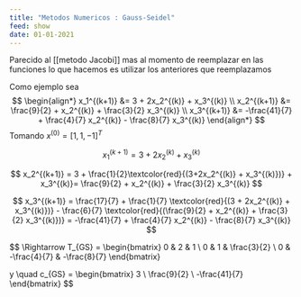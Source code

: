```yaml
---
title: "Metodos Numericos : Gauss-Seidel"
feed: show
date: 01-01-2021
---
```


Parecido al [[metodo Jacobi]] mas al momento de reemplazar en las funciones lo que hacemos es utilizar los anteriores que reemplazamos

Como ejemplo sea $$
\begin{align*}
x_1^{(k+1)} &= 3 + 2x_2^{(k)} + x_3^{(k)} \\
x_2^{(k+1)} &= \frac{9}{2} + x_2^{(k)} + \frac{3}{2} x_3^{(k)} \\
x_3^{(k+1)} &= -\frac{41}{7} + \frac{4}{7} x_2^{(k)} - \frac{8}{7} x_3^{(k)}
\end{align*}
$$
Tomando $x^{(0)} = [1, 1, -1]^T$

$$
x_1^{(k+1)} = 3 + 2x_2^{(k)} + x_3^{(k)}
$$

$$
x_2^{(k+1)} = 3 + \frac{1}{2}\textcolor{red}{(3+2x_2^{(k)} + x_3^{(k)})} + x_3^{(k)}= \frac{9}{2} + x_2^{(k)} + \frac{3}{2} x_3^{(k)}
$$

$$
x_3^{(k+1)} = \frac{17}{7} + \frac{1}{7} \textcolor{red}{(3 + 2x_2^{(k)} + x_3^{(k)})} - \frac{6}{7}  \textcolor{red}{(\frac{9}{2} + x_2^{(k)} + \frac{3}{2} x_3^{(k)})} = -\frac{41}{7} + \frac{4}{7} x_2^{(k)} - \frac{8}{7} x_3^{(k)}
$$

$$
\Rightarrow T_{GS} = \begin{bmatrix}
0 & 2 & 1 \\
0 & 1 & \frac{3}{2} \\
0 & -\frac{4}{7} & -\frac{8}{7}
\end{bmatrix}

y \quad c_{GS} = \begin{bmatrix}
3 \\
\frac{9}{2} \\
-\frac{41}{7}
\end{bmatrix}
$$

